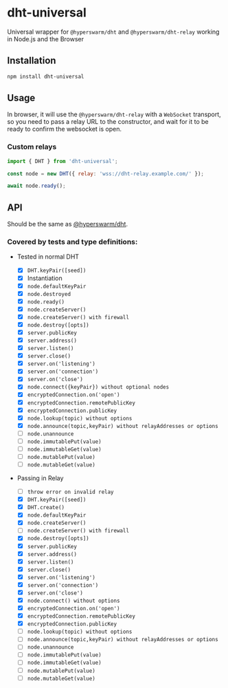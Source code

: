 # dht-universal

Universal wrapper for `@hyperswarm/dht` and `@hyperswarm/dht-relay` working in Node.js and the Browser

## Installation

```sh
npm install dht-universal
```

## Usage

In browser, it will use the `@hyperswarm/dht-relay` with a `WebSocket` transport, so you need to pass a relay URL to the constructor, and wait for it to be ready to confirm the websocket is open.

### Custom relays

```js
import { DHT } from 'dht-universal';

const node = new DHT({ relay: 'wss://dht-relay.example.com/' });

await node.ready();
```

## API

Should be the same as [@hyperswarm/dht](https://github.com/hyperswarm/dht#api).

### Covered by tests and type definitions:

- Tested in normal DHT

  - [x] `DHT.keyPair([seed])`
  - [x] Instantiation
  - [x] `node.defaultKeyPair`
  - [x] `node.destroyed`
  - [x] `node.ready()`
  - [x] `node.createServer()`
  - [x] `node.createServer() with firewall`
  - [x] `node.destroy([opts])`
  - [x] `server.publicKey`
  - [x] `server.address()`
  - [x] `server.listen()`
  - [x] `server.close()`
  - [x] `server.on('listening')`
  - [x] `server.on('connection')`
  - [x] `server.on('close')`
  - [x] `node.connect({keyPair}) without optional nodes`
  - [x] `encryptedConnection.on('open')`
  - [x] `encryptedConnection.remotePublicKey`
  - [x] `encryptedConnection.publicKey`
  - [x] `node.lookup(topic) without options`
  - [x] `node.announce(topic,keyPair) without relayAddresses or options`
  - [ ] `node.unannounce`
  - [ ] `node.immutablePut(value)`
  - [ ] `node.immutableGet(value)`
  - [ ] `node.mutablePut(value)`
  - [ ] `node.mutableGet(value)`

- Passing in Relay

  - [ ] `throw error on invalid relay`
  - [x] `DHT.keyPair([seed])`
  - [x] `DHT.create()`
  - [x] `node.defaultKeyPair`
  - [x] `node.createServer()`
  - [ ] `node.createServer() with firewall`
  - [x] `node.destroy([opts])`
  - [x] `server.publicKey`
  - [x] `server.address()`
  - [x] `server.listen()`
  - [x] `server.close()`
  - [x] `server.on('listening')`
  - [x] `server.on('connection')`
  - [x] `server.on('close')`
  - [x] `node.connect() without options`
  - [x] `encryptedConnection.on('open')`
  - [x] `encryptedConnection.remotePublicKey`
  - [x] `encryptedConnection.publicKey`
  - [ ] `node.lookup(topic) without options`
  - [ ] `node.announce(topic,keyPair) without relayAddresses or options`
  - [ ] `node.unannounce`
  - [ ] `node.immutablePut(value)`
  - [ ] `node.immutableGet(value)`
  - [ ] `node.mutablePut(value)`
  - [ ] `node.mutableGet(value)`
